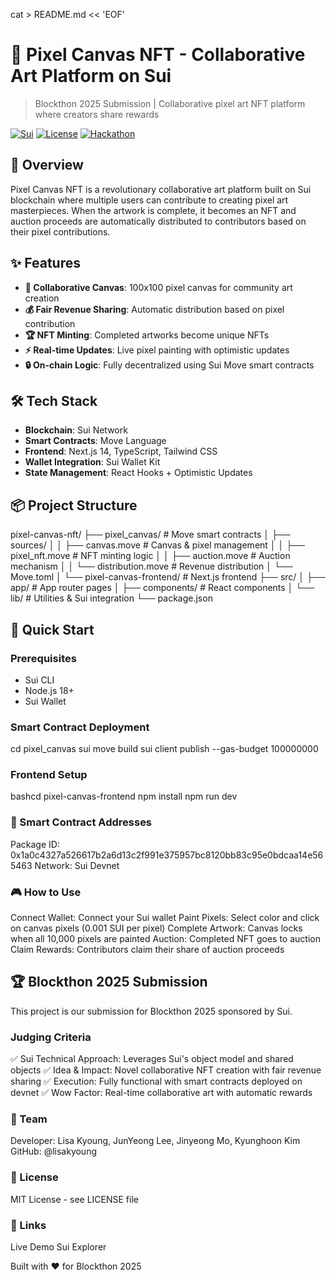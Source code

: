 cat > README.md << 'EOF'

# 🎨 Pixel Canvas NFT - Collaborative Art Platform on Sui

> Blockthon 2025 Submission | Collaborative pixel art NFT platform where creators share rewards

[![Sui](https://img.shields.io/badge/Sui-Blockchain-blue)](https://sui.io)
[![License](https://img.shields.io/badge/license-MIT-green)](LICENSE)
[![Hackathon](https://img.shields.io/badge/Blockthon-2025-purple)](https://blockthon.org)

## 🚀 Overview

Pixel Canvas NFT is a revolutionary collaborative art platform built on Sui blockchain where multiple users can contribute to creating pixel art masterpieces. When the artwork is complete, it becomes an NFT and auction proceeds are automatically distributed to contributors based on their pixel contributions.

## ✨ Features

- **🎨 Collaborative Canvas**: 100x100 pixel canvas for community art creation
- **💰 Fair Revenue Sharing**: Automatic distribution based on pixel contribution
- **🏆 NFT Minting**: Completed artworks become unique NFTs
- **⚡ Real-time Updates**: Live pixel painting with optimistic updates
- **🔒 On-chain Logic**: Fully decentralized using Sui Move smart contracts

## 🛠️ Tech Stack

- **Blockchain**: Sui Network
- **Smart Contracts**: Move Language
- **Frontend**: Next.js 14, TypeScript, Tailwind CSS
- **Wallet Integration**: Sui Wallet Kit
- **State Management**: React Hooks + Optimistic Updates

## 📦 Project Structure

pixel-canvas-nft/
├── pixel_canvas/ # Move smart contracts
│ ├── sources/
│ │ ├── canvas.move # Canvas & pixel management
│ │ ├── pixel_nft.move # NFT minting logic
│ │ ├── auction.move # Auction mechanism
│ │ └── distribution.move # Revenue distribution
│ └── Move.toml
│
└── pixel-canvas-frontend/ # Next.js frontend
├── src/
│ ├── app/ # App router pages
│ ├── components/ # React components
│ └── lib/ # Utilities & Sui integration
└── package.json

## 🚀 Quick Start

### Prerequisites

- Sui CLI
- Node.js 18+
- Sui Wallet

### Smart Contract Deployment

cd pixel_canvas
sui move build
sui client publish --gas-budget 100000000

### Frontend Setup

bashcd pixel-canvas-frontend
npm install
npm run dev

### 📝 Smart Contract Addresses

Package ID: 0x1a0c4327a526617b2a6d13c2f991e375957bc8120bb83c95e0bdcaa14e565463
Network: Sui Devnet

### 🎮 How to Use

Connect Wallet: Connect your Sui wallet
Paint Pixels: Select color and click on canvas pixels (0.001 SUI per pixel)
Complete Artwork: Canvas locks when all 10,000 pixels are painted
Auction: Completed NFT goes to auction
Claim Rewards: Contributors claim their share of auction proceeds

## 🏆 Blockthon 2025 Submission

This project is our submission for Blockthon 2025 sponsored by Sui.

### Judging Criteria

✅ Sui Technical Approach: Leverages Sui's object model and shared objects
✅ Idea & Impact: Novel collaborative NFT creation with fair revenue sharing
✅ Execution: Fully functional with smart contracts deployed on devnet
✅ Wow Factor: Real-time collaborative art with automatic rewards

### 👥 Team

Developer: Lisa Kyoung, JunYeong Lee, Jinyeong Mo, Kyunghoon Kim 
GitHub: @lisakyoung

### 📄 License

MIT License - see LICENSE file

### 🔗 Links

Live Demo
Sui Explorer

Built with ❤️ for Blockthon 2025
